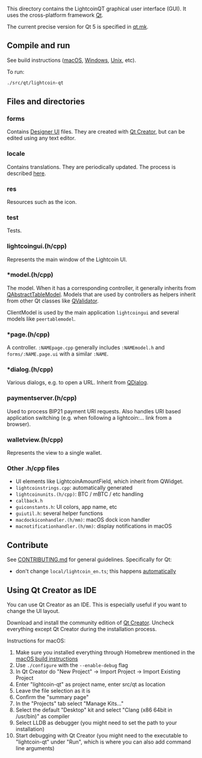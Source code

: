 This directory contains the LightcoinQT graphical user interface (GUI). It uses the cross-platform framework [Qt](https://www1.qt.io/developers/).

The current precise version for Qt 5 is specified in [qt.mk](/depends/packages/qt.mk).

## Compile and run

See build instructions ([macOS](/doc/build-osx.md), [Windows](/doc/build-windows.md), [Unix](/doc/build-unix.md), etc).

To run:

```sh
./src/qt/lightcoin-qt
```

## Files and directories

### forms

Contains [Designer UI](https://doc.qt.io/qt-5.9/designer-using-a-ui-file.html) files. They are created with [Qt Creator](#using-qt-creator-as-ide), but can be edited using any text editor.

### locale

Contains translations. They are periodically updated. The process is described [here](/doc/translation_process.md).

### res

Resources such as the icon.

### test

Tests.

### lightcoingui.(h/cpp)

Represents the main window of the Lightcoin UI.

### \*model.(h/cpp)

The model. When it has a corresponding controller, it generally inherits from  [QAbstractTableModel](https://doc.qt.io/qt-5/qabstracttablemodel.html). Models that are used by controllers as helpers inherit from other Qt classes like [QValidator](https://doc.qt.io/qt-5/qvalidator.html).

ClientModel is used by the main application `lightcoingui` and several models like `peertablemodel`.

### \*page.(h/cpp)

A controller. `:NAMEpage.cpp` generally includes `:NAMEmodel.h` and `forms/:NAME.page.ui` with a similar `:NAME`.

### \*dialog.(h/cpp)

Various dialogs, e.g. to open a URL. Inherit from [QDialog](https://doc.qt.io/qt-5/qdialog.html).

### paymentserver.(h/cpp)

Used to process BIP21 payment URI requests. Also handles URI based application switching (e.g. when following a lightcoin:... link from a browser).

### walletview.(h/cpp)

Represents the view to a single wallet.

### Other .h/cpp files

* UI elements like LightcoinAmountField, which inherit from QWidget.
* `lightcoinstrings.cpp`: automatically generated
* `lightcoinunits.(h/cpp)`: BTC / mBTC / etc handling
* `callback.h`
* `guiconstants.h`: UI colors, app name, etc
* `guiutil.h`: several helper functions
* `macdockiconhandler.(h/mm)`: macOS dock icon handler
* `macnotificationhandler.(h/mm)`: display notifications in macOS

## Contribute

See [CONTRIBUTING.md](/CONTRIBUTING.md) for general guidelines. Specifically for Qt:

* don't change `local/lightcoin_en.ts`; this happens [automatically](/doc/translation_process.md#writing-code-with-translations)

## Using Qt Creator as IDE

You can use Qt Creator as an IDE. This is especially useful if you want to change
the UI layout.

Download and install the community edition of [Qt Creator](https://www.qt.io/download/).
Uncheck everything except Qt Creator during the installation process.

Instructions for macOS:

1. Make sure you installed everything through Homebrew mentioned in the [macOS build instructions](/doc/build-osx.md)
2. Use `./configure` with the `--enable-debug` flag
3. In Qt Creator do "New Project" -> Import Project -> Import Existing Project
4. Enter "lightcoin-qt" as project name, enter src/qt as location
5. Leave the file selection as it is
6. Confirm the "summary page"
7. In the "Projects" tab select "Manage Kits..."
8. Select the default "Desktop" kit and select "Clang (x86 64bit in /usr/bin)" as compiler
9. Select LLDB as debugger (you might need to set the path to your installation)
10. Start debugging with Qt Creator (you might need to the executable to "lightcoin-qt" under "Run", which is where you can also add command line arguments)
